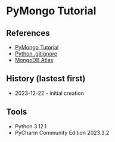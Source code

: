 # PyMongo Tutorial
## References
* [PyMongo Tutorial](https://sqlmodel.tiangolo.com/tutorial/create-db-and-table-with-db-browser/https://www.mongodb.com/languages/python)
* [Python .gitignore](https://github.com/github/gitignore/blob/main/Python.gitignore)
* [MongoDB Atlas](https://www.mongodb.com/atlas/database)
## History (lastest first)
* 2023-12-22 - initial creation
## Tools
* Python 3.12.1
* PyCharm Community Edition  2023.3.2